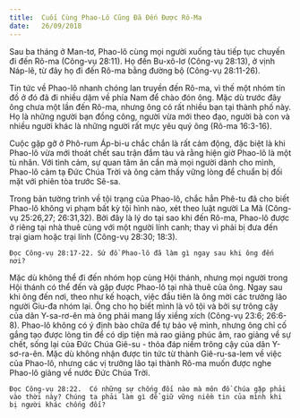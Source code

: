 ```yaml
---
title:  Cuối Cùng Phao-Lô Cũng Đã Đến Được Rô-Ma
date:   26/09/2018
---
```


Sau ba tháng ở Man-tơ, Phao-lô cùng mọi người xuống tàu tiếp tục chuyến đi đến Rô-ma (Công-vụ 28:11). Họ đến Bu-xô-lơ (Công-vụ 28:13), ở vịnh Náp-lê, từ đây họ đi đến Rô-ma bằng đường bộ (Công-vụ 28:11-26).

Tin tức về Phao-lô nhanh chóng lan truyền đến Rô-ma, vì thế một nhóm tín đồ ở đó đã đi nhiều dặm về phía Nam để chào đón ông. Mặc dù trước đây ông chưa một lần đến Rô-ma, nhưng ông có rất nhiều bạn tại thành phố này. Họ là những người bạn đồng công, người vừa mới theo đạo, người bà con và nhiều người khác là những người rất mực yêu quý ông (Rô-ma 16:3-16).

Cuộc gặp gỡ ở Phô-rum Áp-bi-u chắc chắn là rất cảm động, đặc biệt là khi Phao-lô vừa mới thoát chết sau trận đắm tàu và rằng hiện giờ Phao-lô là một tù nhân. Với tình cảm, sự quan tâm ân cần mà mọi người dành cho mình, Phao-lô cảm tạ Đức Chúa Trời và ông cảm thấy vững lòng để chuẩn bị đối mặt với phiên tòa trước Sê-sa.

Trong bản tường trình về tội trạng của Phao-lô, chắc hẳn Phê-tu đã cho biết Phao-lô không vi phạm bất kỳ tội hình nào, xét theo luật người La Mã (Công-vụ 25:26,27; 26:31,32). Bởi đây là lý do tại sao khi đến Rô-ma, Phao-lô được ở riêng tại nhà thuê cùng với một người lính canh; thay vì phải bị đưa đến trại giam hoặc trại lính (Công-vụ 28:30; 18:3).

`Đọc Công-vụ 28:17-22. Sứ đồ Phao-lô đã làm gì ngay sau khi ông đến nơi?`

Mặc dù không thể đi đến nhóm họp cùng Hội thánh, nhưng mọi người trong Hội thánh có thể đến và gặp được Phao-lô tại nhà thuê của ông. Ngay sau khi ông đến nơi, theo như kế hoạch, việc đầu tiên là ông mời các trưởng lão người Giu-đa nhóm lại. Ông cho họ biết mình là vô tội và bởi sự trông cậy của dân Y-sa-rơ-ên mà ông phải mang lấy xiềng xích (Công-vụ 23:6; 26:6-8). Phao-lô không có ý định bào chữa để tự bảo vệ mình, nhưng ông chỉ cố gắng tạo được lòng tin để có dịp tiện mà rao giảng phúc âm, rao giảng về sự chết, sống lại của Đức Chúa Giê-su - thỏa đáp niềm trông cậy của dân Y-sơ-ra-ên. Mặc dù không nhận được tin tức từ thành Giê-ru-sa-lem về việc của Phao-lô, nhưng các vị trưởng lão tại thành Rô-ma muốn được nghe Phao-lô giảng về nước Đức Chúa Trời.

`Đọc Công-vụ 28:22.  Có những sự chống đối nào mà môn đồ Chúa gặp phải vào thời này? Chúng ta phải làm gì để giữ vững niềm tin của mình khi bị người khác chống đối?`